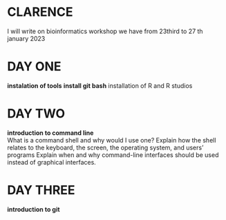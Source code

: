 # CLARENCE
I will write on bioinformatics workshop we have from 23third to 27 th january 2023

# DAY ONE
**instalation of tools**
**install git bash**
installation of R and R studios 

# DAY TWO 
**introduction to command line**                                                                                                                                       
 What is a command shell and why would I use one?
 Explain how the shell relates to the keyboard, the screen, the operating system, and users’ programs
Explain when and why command-line interfaces should be used instead of graphical interfaces.


# DAY THREE
**introduction to git** 
